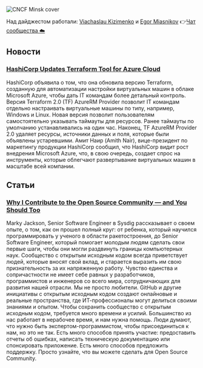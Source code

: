 ![CNCF Minsk cover](https://raw.githubusercontent.com/cncfminsk/digest/master/Digest_cover.jpg)

Над дайджестом работали: [Viachaslau Kizimenko](https://www.linkedin.com/in/viachaslau-kizimenko-185144115/) и [Egor Miasnikov](https://www.linkedin.com/in/miasnikov/)
👉[Чат сообщества ☁️](https://t.me/CNCFMinskChat)

## Новости
### [HashiCorp Updates Terraform Tool for Azure Cloud](https://devops.com/hashicorp-updates-terraform-tool-for-azure-cloud/)
HashiCorp объявила о том, что она обновила версию Terraform, созданную для автоматизации настройки виртуальных машин в облаке Microsoft Azure, чтобы дать IT командам более детальный контроль. Версия Terraform 2.0 (TF) AzureRM Provider позволит IT командам отдельно настраивать виртуальные машины по типу, например, Windows и Linux. Новая версия позволит пользователям самостоятельно указывать таймауты для ресурсов. Ранее таймауты по умолчанию устанавливались на один час. Наконец, TF AzureRM Provider 2.0 удаляет ресурсы, источники данных и поля, которые были объявлены устаревшими. Амит Наир (Amith Nair), вице-президент по маркетингу продукции HashiCorp сообщил, что HashiCorp видит рост внедрения Microsoft Azure, что, в свою очередь, создает спрос на инструменты, которые облегчают развертывание виртуальных машин в масштабе всей компании. 



## Статьи

### [Why I Contribute to the Open Source Community — and You Should Too](https://www.cncf.io/blog/2020/02/18/why-i-contribute-to-the-open-source-community-and-you-should-too/) 
Marky Jackson,  Senior Software Engineer в Sysdig рассказывает о своем опыте, о том, как он прошел полный круг: от ребенка, который научился программировать у ученого в области ракетостроения, до Senior Software Engineer, который помогает молодым людям сделать свои первые шаги, чтобы они могли раздвинуть границы компьютерных наук. Сообщество с открытым исходным кодом  всегда приветствует людей, которые вносят свой вклад, и старается выразить им свою признательность за их напряженную работу. Чувство единства и сопричастности не имеет себе равных у разработчиков, программистов и инженеров со всего мира, сотрудничающих для развития нашей отрасли. Мы не просто любители. GitHub и другие инициативы с открытым исходным кодом создают онлайновые и реальные пространства, где ИТ-профессионалы могут делиться своими знаниями и опытом.  Чтобы сохранить сообщество с открытым исходным кодом, требуется много времени и усилий. Большинство из нас работает в нерабочее время, и нам нужна помощь. Люди думают, что нужно быть экспертом-программистом, чтобы присоединиться к нам, но это не так. Есть много способов принять участие: предоставить отчеты об ошибках, написать техническую документацию или спонсировать приложение. Есть много способов предложить поддержку. Просто узнайте, что вы можете сделать для Open Source Community.


